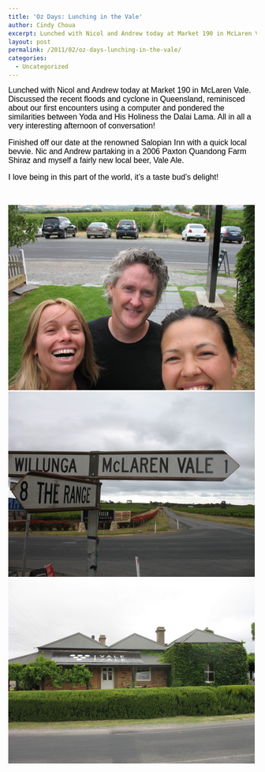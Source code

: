 ```yaml
---
title: 'Oz Days: Lunching in the Vale'
author: Cindy Choua
excerpt: Lunched with Nicol and Andrew today at Market 190 in McLaren Vale. Discussed the recent floods and cyclone in Queensland, reminisced about our first encounters using a computer and pondered the similarities between Yoda and His Holiness the Dalai ...
layout: post
permalink: /2011/02/oz-days-lunching-in-the-vale/
categories:
  - Uncategorized
---
```

<div style="font-family:arial, helvetica, sans-serif;font-size:12pt;color:#000000;">
  <div>
    Lunched with Nicol and Andrew today at Market 190 in McLaren Vale. Discussed the recent floods and cyclone in Queensland, reminisced about our first encounters using a computer and pondered the similarities between Yoda and His Holiness the Dalai Lama. All in all a very interesting afternoon of conversation!
  </div>
  
  <p />
  
  <div>
    Finished off our date at the renowned Salopian Inn with a quick local bevvie. Nic and Andrew partaking in a 2006 Paxton Quandong Farm Shiraz and myself a fairly new local beer, Vale Ale.
  </div>
  
  <p />
  
  <div>
    I love being in this part of the world, it&#8217;s a taste bud&#8217;s delight!
  </div>
  
  <p />
</div>

&nbsp; 

<div class='p_embed p_image_embed'>
  <a href="/wp-content/uploads/2011/02/img_5292-scaled-1000.jpg"><img alt="Img_5292" height="375" src="/wp-content/uploads/2011/02/img_5292-scaled-1000.jpg?w=300" width="500" /></a><a href="/wp-content/uploads/2011/02/img_5293-scaled-1000.jpg"><img alt="Img_5293" height="375" src="/wp-content/uploads/2011/02/img_5293-scaled-1000.jpg?w=300" width="500" /></a><a href="/wp-content/uploads/2011/02/img_5294-scaled-1000.jpg"><img alt="Img_5294" height="375" src="/wp-content/uploads/2011/02/img_5294-scaled-1000.jpg?w=300" width="500" /></a>
</div>